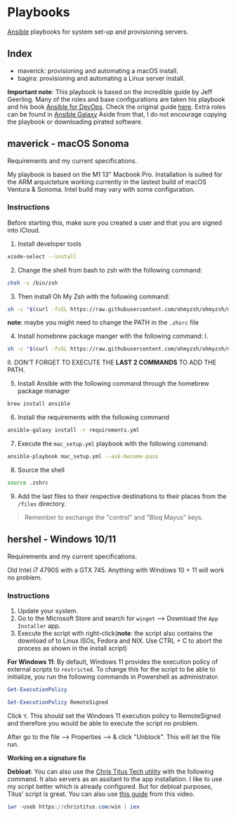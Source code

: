 # Playbooks
[Ansible](https://www.ansible.com/) playbooks for system set-up and provisioning servers.

## Index
- maverick: provisioning and automating a macOS install.
- bagira: provisioning and automating a Linux server install.

**Important note**: This playbook is based on the incredible guide by Jeff Geerling. Many of the roles and base configurations are taken his playbook and his book [Ansible for DevOps](https://www.ansiblefordevops.com/). Check the original guide [here](https://github.com/geerlingguy/mac-dev-playbook). 
Extra roles can be found in [Ansible Galaxy](https://galaxy.ansible.com/ui/)
Aside from that, I do not encourage copying the playbook or downloading pirated software.   

## maverick - macOS Sonoma 
Requirements and my current specifications.

My playbook is based on the M1 13" Macbook Pro. Installation is suited for the ARM arquicteture working currently in the lastest build of macOS Ventura & Sonoma. Intel build may vary with some configuration. 

### Instructions 

Before starting this, make sure you created a user and that you are signed into iCloud.  

1. Install developer tools 
```sh 
xcode-select --install
``` 

2. Change the shell from bash to zsh with the following command: 
```sh
chsh -s /bin/zsh
``` 

3. Then install Oh My Zsh with the following command: 
```sh 
sh -c "$(curl -fsSL https://raw.githubusercontent.com/ohmyzsh/ohmyzsh/master/tools/install.sh)"`
```
**note**: maybe you might need to change the PATH in the `.zhsrc` file

4. Install homebrew package manger with the following command: 
I.
```sh 
sh -c "$(curl -fsSL https://raw.githubusercontent.com/ohmyzsh/ohmyzsh/master/tools/install.sh)"
``` 
II. DON'T FORGET TO EXECUTE THE **LAST 2 COMMANDS** TO ADD THE PATH.

5. Install Ansible with the following command through the homebrew package manager
```sh
brew install ansible
```

6. Install the requirements with the following command 
```sh
ansible-galaxy install -r requirements.yml
```

7. Execute the `mac_setup.yml` playbook with the following command: 
```sh 
ansible-playbook mac_setup.yml --ask-become-pass
```

8. Source the shell
```sh
source .zshrc
```
9. Add the last files to their respective destinations to their places from the `/files` directory.

> Remember to exchange the 
> "control" and "Bloq Mayus" keys.

## hershel - Windows 10/11 
Requirements and my current specifications.

Old Intel i7 4790S with a GTX 745. Anything with Windows 10 + 11 will work no problem. 

### Instructions 
1. Update your system.
2. Go to the Microsoft Store and search for `winget` --> Download the `App Installer` app. 
3. Execute the script with right-click(**note**: the script also contains the download of to Linux ISOs, Fedora and NIX. Use CTRL + C to abort the process as shown in the install script)

**For Windows 11**: By default, Windows 11 provides the execution policy of external scripts to `restricted`. To change this for the script to be able to initialize, you run the following commands in Powershell as administrator. 

```powershell
Get-ExecutionPolicy
```

```powershell
Set-ExecutionPolicy RemoteSigned
```
Click `Y`. This should set the Windows 11 execution policy to RemoteSigned and therefore you would be able to execute the script no problem. 

After go to the file --> Properties --> & click "Unblock". This will let the file run.

**Working on a signature fix**

**Debloat**: You can also use the [Chris Titus Tech utility](https://github.com/ChrisTitusTech/winutil) with the following command. It also servers as an assitant to the app installation. I like to use my script better which is already configured. But for debloat purposes, Titus' script is great. You can also use [this guide](https://www.youtube.com/watch?v=6UQZ5oQg8XA) from this video. 

```powershell
iwr -useb https://christitus.com/win | iex
```

